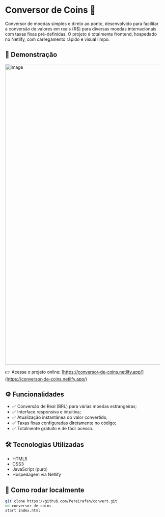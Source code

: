 # Conversor de Coins 💸

Conversor de moedas simples e direto ao ponto, desenvolvido para facilitar a conversão de valores em reais (R$) para diversas moedas internacionais com taxas fixas pré-definidas. O projeto é totalmente frontend, hospedado no Netlify, com carregamento rápido e visual limpo.

## 📌 Demonstração

<img width="1920" height="980" alt="image" src="https://github.com/user-attachments/assets/1e28d702-50df-43da-a5c5-1ffb35eaf24e" />



👉 Acesse o projeto online: [https://conversor-de-coins.netlify.app/](https://conversor-de-coins.netlify.app/)

## ⚙️ Funcionalidades

- ✅ Conversão de Real (BRL) para várias moedas estrangeiras;
- ✅ Interface responsiva e intuitiva;
- ✅ Atualização instantânea do valor convertido;
- ✅ Taxas fixas configuradas diretamente no código;
- ✅ Totalmente gratuito e de fácil acesso.

## 🛠️ Tecnologias Utilizadas

- HTML5
- CSS3
- JavaScript (puro)
- Hospedagem via Netlify

## 📁 Como rodar localmente

```bash
git clone https://github.com/Pereirafah/convert.git
cd conversor-de-coins
start index.html
